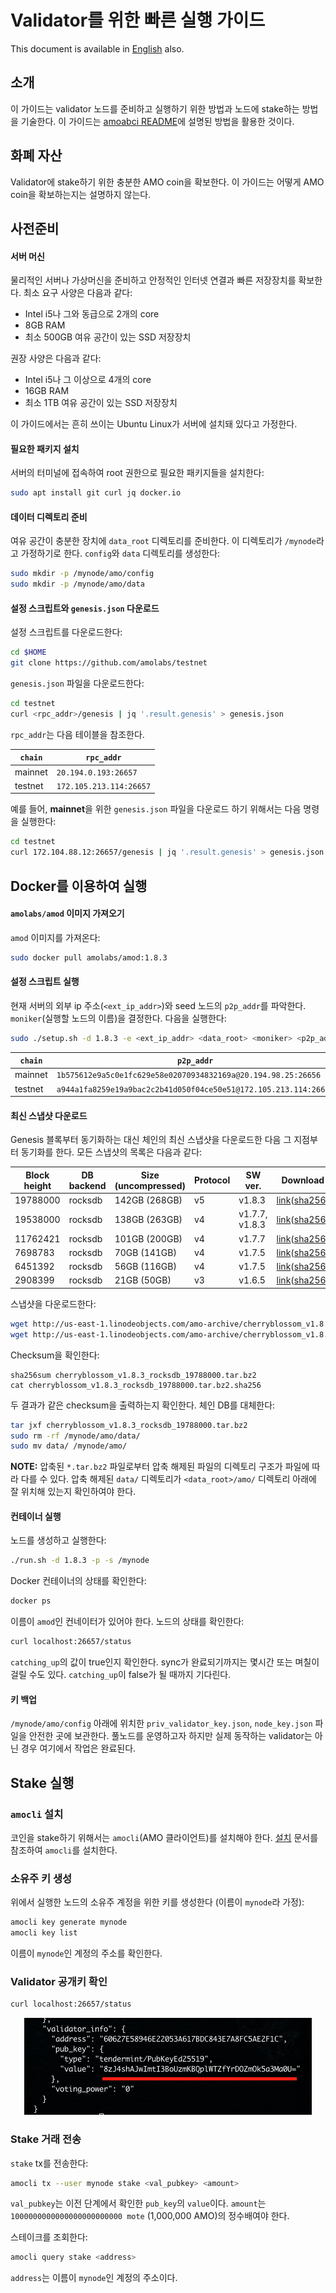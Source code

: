 # Validator를 위한 빠른 실행 가이드
This document is available in [English](qs_val.md) also.

## 소개
이 가이드는 validator 노드를 준비하고 실행하기 위한 방법과 노드에 stake하는
방법을 기술한다. 이 가이드는 [amoabci
README](https://github.com/amolabs/amoabci/README.md)에 설명된 방법을 활용한
것이다.

## 화폐 자산
Validator에 stake하기 위한 충분한 AMO coin을 확보한다. 이 가이드는 어떻게 AMO
coin을 확보하는지는 설명하지 않는다.

## 사전준비

#### 서버 머신
물리적인 서버나 가상머신을 준비하고 안정적인 인터넷 연결과 빠른 저장장치를
확보한다. 최소 요구 사양은 다음과 같다:
* Intel i5나 그와 동급으로 2개의 core
* 8GB RAM
* 최소 500GB 여유 공간이 있는 SSD 저장장치

권장 사양은 다음과 같다:
* Intel i5나 그 이상으로 4개의 core
* 16GB RAM
* 최소 1TB 여유 공간이 있는 SSD 저장장치

이 가이드에서는 흔히 쓰이는 Ubuntu Linux가 서버에 설치돼 있다고 가정한다.

#### 필요한 패키지 설치
서버의 터미널에 접속하여 root 권한으로 필요한 패키지들을 설치한다:
```bash
sudo apt install git curl jq docker.io
```

#### 데이터 디렉토리 준비
여유 공간이 충분한 장치에 `data_root` 디렉토리를 준비한다. 이 디렉토리가
`/mynode`라고 가정하기로 한다. `config`와 `data` 디렉토리를 생성한다:
```bash
sudo mkdir -p /mynode/amo/config
sudo mkdir -p /mynode/amo/data
```

#### 설정 스크립트와 `genesis.json` 다운로드 
설정 스크립트를 다운로드한다:
```bash
cd $HOME
git clone https://github.com/amolabs/testnet
```
`genesis.json` 파일을 다운로드한다:
```bash
cd testnet
curl <rpc_addr>/genesis | jq '.result.genesis' > genesis.json
```

`rpc_addr`는 다음 테이블을 참조한다.

| `chain` | `rpc_addr` |
|-|-|
| mainnet | `20.194.0.193:26657` |
| testnet | `172.105.213.114:26657` |

예를 들어, **mainnet**을 위한 `genesis.json` 파일을 다운로드 하기 위해서는 다음
명령을 실행한다:
```bash
cd testnet
curl 172.104.88.12:26657/genesis | jq '.result.genesis' > genesis.json
```

## Docker를 이용하여 실행

#### `amolabs/amod` 이미지 가져오기
`amod` 이미지를 가져온다:
```bash
sudo docker pull amolabs/amod:1.8.3
```

#### 설정 스크립트 실행
현재 서버의 외부 ip 주소(`<ext_ip_addr>`)와 seed 노드의 `p2p_addr`를 파악한다.
`moniker`(실행할 노드의 이름)을 결정한다. 다음을 실행한다: 
```bash
sudo ./setup.sh -d 1.8.3 -e <ext_ip_addr> <data_root> <moniker> <p2p_addr>
```

| `chain` | `p2p_addr` |
|-|-|
| mainnet | `1b575612e9a5c0e1fc629e58e02070934832169a@20.194.98.25:26656` |
| testnet | `a944a1fa8259e19a9bac2c2b41d050f04ce50e51@172.105.213.114:26656` |

#### 최신 스냅샷 다운로드
Genesis 블록부터 동기화하는 대신 체인의 최신 스냅샷을 다운로드한 다음 그
지점부터 동기화를 한다. 모든 스냅샷의 목록은 다음과 같다:

| Block height | DB backend | Size (uncompressed) | Protocol | SW ver. | Download |
|-|-|-|-|-|-|
| 19788000 | rocksdb | 142GB (268GB) | v5 | v1.8.3 | [link](http://us-east-1.linodeobjects.com/amo-archive/cherryblossom_v1.8.3_rocksdb_19788000.tar.bz2)([sha256](http://us-east-1.linodeobjects.com/amo-archive/cherryblossom_v1.8.3_rocksdb_19788000.tar.bz2.sha256)) |
| 19538000 | rocksdb | 138GB (263GB) | v4 | v1.7.7, v1.8.3 | [link](http://us-east-1.linodeobjects.com/amo-archive/cherryblossom_v1.7.7_rocksdb_19538000.tar.bz2)([sha256](http://us-east-1.linodeobjects.com/amo-archive/cherryblossom_v1.7.7_rocksdb_19538000.tar.bz2.sha256)) |
| 11762421 | rocksdb | 101GB (200GB) | v4 | v1.7.7 | [link](http://us-east-1.linodeobjects.com/amo-archive/cherryblossom_v1.7.7_rocksdb_11762421.tar.bz2)([sha256](http://us-east-1.linodeobjects.com/amo-archive/cherryblossom_v1.7.7_rocksdb_11762421.tar.bz2.sha256)) |
| 7698783 | rocksdb | 70GB (141GB) | v4 | v1.7.5 | [link](http://us-east-1.linodeobjects.com/amo-archive/cherryblossom_v1.7.5_rocksdb_7698783.tar.bz2)([sha256](http://us-east-1.linodeobjects.com/amo-archive/cherryblossom_v1.7.5_rocksdb_7698783.tar.bz2.sha256)) |
| 6451392 | rocksdb | 56GB (116GB) | v4 | v1.7.5 | [link](http://us-east-1.linodeobjects.com/amo-archive/cherryblossom_v1.7.5_rocksdb_6451392.tar.bz2)([sha256](http://us-east-1.linodeobjects.com/amo-archive/cherryblossom_v1.7.5_rocksdb_6451392.tar.bz2.sha256)) |
| 2908399 | rocksdb | 21GB (50GB) | v3 | v1.6.5 | [link](http://us-east-1.linodeobjects.com/amo-archive/cherryblossom_v1.6.5_rocksdb_2908399.tar.bz2)([sha256](http://us-east-1.linodeobjects.com/amo-archive/cherryblossom_v1.6.5_rocksdb_2908399.tar.bz2.sha256)) |

스냅샷을 다운로드한다:
```bash
wget http://us-east-1.linodeobjects.com/amo-archive/cherryblossom_v1.8.3_rocksdb_19788000.tar.bz2
wget http://us-east-1.linodeobjects.com/amo-archive/cherryblossom_v1.8.3_rocksdb_19788000.tar.bz2.sha256
```
Checksum을 확인한다:
```basah
sha256sum cherryblossom_v1.8.3_rocksdb_19788000.tar.bz2
cat cherryblossom_v1.8.3_rocksdb_19788000.tar.bz2.sha256
```
두 결과가 같은 checksum을 출력하는지 확인한다. 체인 DB를 대체한다:
```bash
tar jxf cherryblossom_v1.8.3_rocksdb_19788000.tar.bz2
sudo rm -rf /mynode/amo/data/
sudo mv data/ /mynode/amo/
```

**NOTE:** 압축된 `*.tar.bz2` 파일로부터 압축 해제된 파일의 디렉토리 구조가
파일에 따라 다를 수 있다. 압축 해제된 `data/` 디렉토리가 `<data_root>/amo/`
디렉토리 아래에 잘 위치해 있는지 확인하여야 한다.

#### 컨테이너 실행
노드를 생성하고 실행한다:
```bash
./run.sh -d 1.8.3 -p -s /mynode
```

Docker 컨테이너의 상태를 확인한다:
```bash
docker ps
```
이름이 `amod`인 컨네이터가 있어야 한다. 노드의 상태를 확인한다:
```bash
curl localhost:26657/status
```
`catching_up`의 값이 true인지 확인한다. sync가 완료되기까지는 몇시간 또는
며칠이 걸릴 수도 있다. `catching_up`이 false가 될 때까지 기다린다.

#### 키 백업
`/mynode/amo/config` 아래에 위치한 `priv_validator_key.json`, `node_key.json`
파일을 안전한 곳에 보관한다. 풀노드를 운영하고자 하지만 실제 동작하는
validator는 아닌 경우 여기에서 작업은 완료된다.

## Stake 실행
### `amocli` 설치
코인을 stake하기 위해서는 `amocli`(AMO 클라이언트)를 설치해야 한다.
[설치](https://github.com/amolabs/amo-client-go#installation) 문서를 참조하여
`amocli`를 설치한다.

### 소유주 키 생성
위에서 실행한 노드의 소유주 계정을 위한 키를 생성한다 (이름이 `mynode`라 가정):
```bash
amocli key generate mynode
amocli key list
```
이름이 `mynode`인 계정의 주소를 확인한다.

### Validator 공개키 확인
```bash
curl localhost:26657/status
```
<p align="center"><img src="images/val_pubkey.png"/></p>

### Stake 거래 전송
`stake` tx를 전송한다:
```bash
amocli tx --user mynode stake <val_pubkey> <amount>
```
`val_pubkey`는 이전 단계에서 확인한 `pub_key`의 `value`이다. `amount`는
`1000000000000000000000000 mote` (1,000,000 AMO)의 정수배여야 한다.

스테이크를 조회한다:
```bash
amocli query stake <address>
```
`address`는 이름이 `mynode`인 계정의 주소이다.

